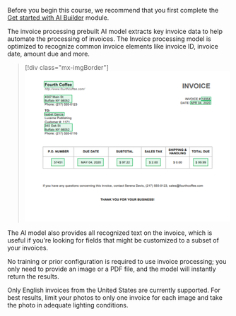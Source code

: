 Before you begin this course, we recommend that you first complete the [Get started with AI Builder](https://docs.microsoft.com/learn/modules/get-started-with-ai-builder/) module.

The invoice processing prebuilt AI model extracts key invoice data to help automate the processing of invoices. The Invoice processing model is optimized to recognize common invoice elements like invoice ID, invoice date, amount due and more.

> [!div class="mx-imgBorder"]
> [![Sample invoice with extracted data highlighted, including customer name and address, invoice number, date, PO number, due date, subtotal, sales tax, and total due.](../media/sample-invoice.png)](../media/sample-invoice.png#lightbox)

The AI model also provides all recognized text on the invoice, which is useful if you're looking for fields that might be customized to a subset of your invoices.

No training or prior configuration is required to use invoice processing; you only need to provide an image or a PDF file, and the model will instantly return the results.

Only English invoices from the United States are currently supported. For best results, limit your photos to only one invoice for each image and take the photo in adequate lighting conditions.
